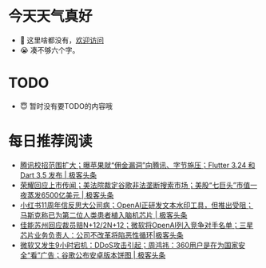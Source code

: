 # 今天天气真好
- 👋 这里啥都没有，[欢迎访问](https://zhangfeng-ola.github.io/)
- 😭 凑不够六个字。
<!---
- 👀 I’m interested in ...
- 🌱 I’m currently learning ...
- 💞️ I’m looking to collaborate on ...
- 📫 How to reach me ...
- 😇 I'm doing something ...

--->

# TODO 
- 😇 暂时没有要TODO的内容哦

<!---
zhangfeng-ola/zhangfeng-ola is a ✨ special ✨ repository because its `README.md` (this file) appears on your GitHub profile.
You can click the Preview link to take a look at your changes.
--->

# 每日推荐阅读
<!-- BLOG-POST-LIST:START -->
- [腾讯校招范围扩大；曝苹果就“佣金漏洞”向腾讯、字节施压；Flutter 3.24 和 Dart 3.5 发布 | 极客头条](https://blog.csdn.net/weixin_39786569/article/details/140989250)
- [​荣耀回应上市传闻；美法院裁定谷歌非法垄断搜索市场；美股“七巨头”市值一夜蒸发6500亿美元 | 极客头条](https://blog.csdn.net/weixin_39786569/article/details/140946440)
- [小红书11周年信反思大公司病；OpenAI正研发文本水印工具，但推出受阻；马斯克称已为第二位人类患者植入脑机芯片 | 极客头条](https://blog.csdn.net/weixin_39786569/article/details/140919101)
- [佳能苏州回应裁员赔N+12/2N+12；微软将OpenAI列入竞争对手名单；三星芯片业务负责人：公司不改革将陷恶性循环|极客头条](https://blog.csdn.net/weixin_39786569/article/details/140863549)
- [微软又发生9小时宕机：DDoS攻击引起；周鸿祎：360用户是在为国家安全“看”广告；谷歌公布安卓版本饼图 | 极客头条](https://blog.csdn.net/weixin_39786569/article/details/140841772)
<!-- BLOG-POST-LIST:END -->

